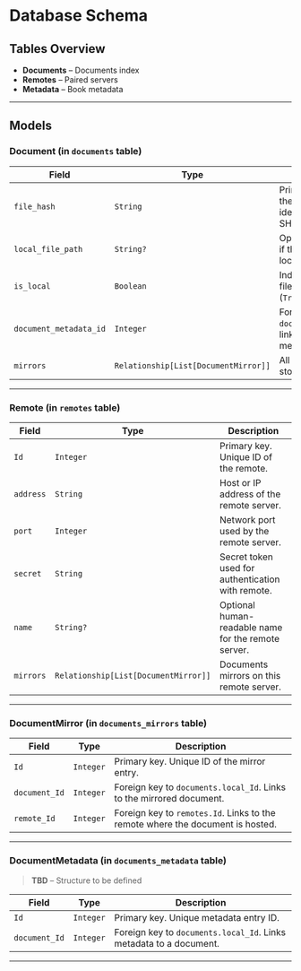 # Database Schema

## Tables Overview

* **Documents** – Documents index
* **Remotes** – Paired servers
* **Metadata** – Book metadata

---

## Models

### Document (in `documents` table)

| Field                  | Type                                 | Description                                                             |
| ---------------------- | ------------------------------------ | ----------------------------------------------------------------------- |
| `file_hash`            | `String`                             | Primary Key. Hash of the file used for identification (e.g., SHA-256).      |
| `local_file_path`      | `String?`                             | Optional local file path if the file is available locally.             |
| `is_local`             | `Boolean`                            | Indicates whether the file is stored locally (`True`) or only mirrored. |
| `document_metadata_id` | `Integer`                            | Foreign key to `documents_metadata.Id`, links to associated metadata.   |
| `mirrors`              | `Relationship[List[DocumentMirror]]` | All remote mirrors storing this document.                               |


---

### Remote (in `remotes` table)

| Field     | Type                                 | Description                                            |
| --------- | ------------------------------------ | ------------------------------------------------------ |
| `Id`      | `Integer`                            | Primary key. Unique ID of the remote.                  |
| `address` | `String`                             | Host or IP address of the remote server.               |
| `port`    | `Integer`                            | Network port used by the remote server.                |
| `secret`  | `String`                             | Secret token used for authentication with remote. |
| `name`    | `String?`                            | Optional human-readable name for the remote server.    |
| `mirrors` | `Relationship[List[DocumentMirror]]` | Documents mirrors on this remote server.              |


---

### DocumentMirror (in `documents_mirrors` table)
| Field         | Type                     | Description                                                                    |
| ------------- | ------------------------ | ------------------------------------------------------------------------------ |
| `Id`          | `Integer`                | Primary key. Unique ID of the mirror entry.                                    |
| `document_Id` | `Integer`                | Foreign key to `documents.local_Id`. Links to the mirrored document.           |
| `remote_Id`   | `Integer`                | Foreign key to `remotes.Id`. Links to the remote where the document is hosted. |

---

### DocumentMetadata (in `documents_metadata` table)
> **TBD** – Structure to be defined

| Field         | Type                     | Description                                                        |
| ------------- | ------------------------ | ------------------------------------------------------------------ |
| `Id`          | `Integer`                | Primary key. Unique metadata entry ID.                             |
| `document_Id` | `Integer`                | Foreign key to `documents.local_Id`. Links metadata to a document. |

---


